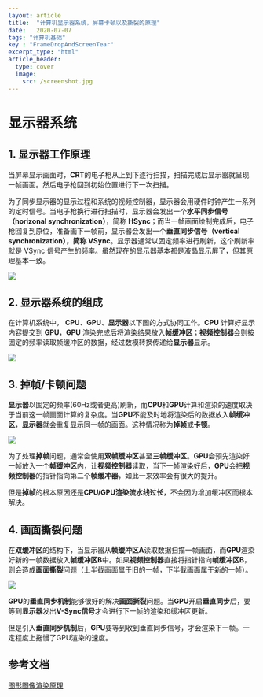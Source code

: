 ```yaml
---
layout: article
title:  "计算机显示器系统，屏幕卡顿以及撕裂的原理"
date:   2020-07-07
tags: "计算机基础"
key : "FrameDropAndScreenTear"
excerpt_type: "html"
article_header:
  type: cover
  image:
    src: /screenshot.jpg
---
```

# 显示器系统

## 1. 显示器工作原理

当屏幕显示画面时，**CRT**的电子枪从上到下逐行扫描，扫描完成后显示器就呈现一帧画面。然后电子枪回到初始位置进行下一次扫描。

为了同步显示器的显示过程和系统的视频控制器，显示器会用硬件时钟产生一系列的定时信号。当电子枪换行进行扫描时，显示器会发出一个**水平同步信号（horizonal synchronization）**，简称 **HSync**；而当一帧画面绘制完成后，电子枪回复到原位，准备画下一帧前，显示器会发出一个**垂直同步信号（vertical synchronization），简称 VSync**。显示器通常以固定频率进行刷新，这个刷新率就是 VSync 信号产生的频率。虽然现在的显示器基本都是液晶显示屏了，但其原理基本一致。

![](https://gitee.com/existorlive/exist-or-live-pic/raw/master/%E6%88%AA%E5%B1%8F2020-12-16%20%E4%B8%8A%E5%8D%881.17.15.png)

## 2. 显示器系统的组成

在计算机系统中， **CPU**、**GPU**、**显示器**以下图的方式协同工作。**CPU** 计算好显示内容提交到 **GPU**，**GPU** 渲染完成后将渲染结果放入**帧缓冲区**；**视频控制器**会则按固定的频率读取帧缓冲区的数据，经过数模转换传递给**显示器**显示。

![](https://gitee.com/existorlive/exist-or-live-pic/raw/master/%E5%B1%8F%E5%B9%95%E6%98%BE%E5%83%8F%E5%8E%9F%E7%90%86.png)

## 3. 掉帧/卡顿问题

**显示器**以固定的频率(60Hz或者更高)刷新，而**CPU**和**GPU**计算和渲染的速度取决于当前这一帧画面计算的复杂度。当**GPU**不能及时地将渲染后的数据放入**帧缓冲区**，**显示器**就会重复显示同一帧的画面。这种情况称为**掉帧**或**卡顿**。

![](https://gitee.com/existorlive/exist-or-live-pic/raw/master/%E6%88%AA%E5%B1%8F2020-12-16%20%E4%B8%8A%E5%8D%882.00.19.png)

为了处理**掉帧**问题，通常会使用**双帧缓冲区**甚至**三帧缓冲区**。**GPU**会预先渲染好一帧放入一个**帧缓冲区**内，让**视频控制器**读取，当下一帧渲染好后，**GPU**会把**视频控制器**的指针指向第二个**帧缓冲器**，如此一来效率会有很大的提升。

但是**掉帧**的根本原因还是**CPU/GPU渲染流水线过长**，不会因为增加缓冲区而根本解决。

## 4. 画面撕裂问题

在**双缓冲区**的结构下，当显示器从**帧缓冲区A**读取数据扫描一帧画面，而**GPU**渲染好新的一帧数据放入**帧缓冲区B**中。如果**视频控制器**直接将指针指向**帧缓冲区B**，则会造成**画面撕裂**问题（上半截画面属于旧的一帧，下半截画面属于新的一帧）。

![](https://gitee.com/existorlive/exist-or-live-pic/raw/master/ios_vsync_off.jpg)


**GPU**的**垂直同步机制**能够很好的解决**画面撕裂**问题。当**GPU**开启**垂直同步**后，要等到**显示器**发出**V-Sync信号**才会进行下一帧的渲染和缓冲区更新。

但是引入**垂直同步机制**后，**GPU**要等到收到垂直同步信号，才会渲染下一帧。一定程度上拖慢了GPU渲染的速度。


## 参考文档

[图形图像渲染原理](http://chuquan.me/2018/08/26/graphics-rending-principle-gpu/)






